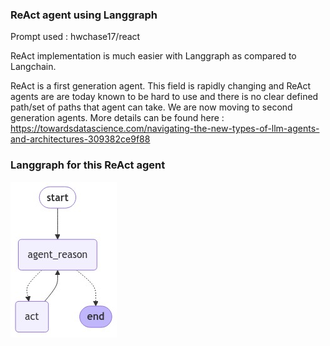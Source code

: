 ### ReAct agent using Langgraph 

Prompt used : hwchase17/react

ReAct implementation is much easier with Langgraph as compared to Langchain.

ReAct is a first generation agent. This field is rapidly changing and ReAct agents are are today known to be hard to use and there is no clear defined path/set of paths that agent can take. We are now moving to second generation agents. More details can be found here : https://towardsdatascience.com/navigating-the-new-types-of-llm-agents-and-architectures-309382ce9f88


### Langgraph for this ReAct agent


![](./react_graph.png)
